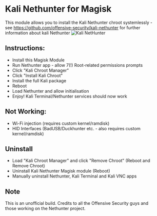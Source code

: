 # Kali Nethunter for Magisk

This module allows you to install the Kali Nethunter chroot systemlessly - see https://github.com/offensive-security/kali-nethunter for further information about kali Nethunter
![Kali NetHunter](https://raw.githubusercontent.com/offensive-security/kali-nethunter/master/images/nethunter-git-logo.png)

## Instructions:
* Install this Magisk Module
* Run Nethunter app - allow 7(!) Root-related permissions prompts
* Click "Kali Chroot Manager"
* Click "Install Kali Chroot"
* Install the full Kali package
* Reboot
* Load Nethunter and allow initialisation
* Enjoy! Kali Terminal/Nethunter services should now work

## Not Working:
* Wi-Fi injection (requires custom kernel/ramdisk)
* HID Interfaces (BadUSB/Duckhunter etc. - also requires custom kernel/ramdisk)

## Uninstall
* Load "Kali Chroot Manager" and click "Remove Chroot" (Reboot and Remove Chroot)
* Uninstall Kali Nethunter Magisk module (Reboot)
* Manually uninstall Nethunter, Kali Terminal and Kali VNC apps

## Note
This is an unofficial build. Credits to all the Offensive Security guys and those working on the Nethunter project.
